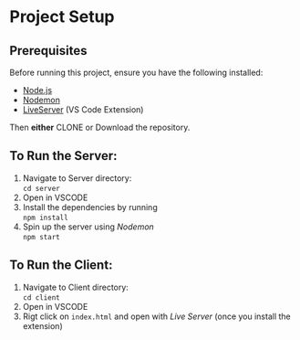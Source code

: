 # Project Setup

## Prerequisites

Before running this project, ensure you have the following installed:

- [Node.js](https://nodejs.org/en/download/current)
- [Nodemon](https://www.npmjs.com/package/nodemon)
- [LiveServer](https://github.com/ritwickdey/vscode-live-server-plus-plus) (VS Code Extension)

Then <strong>either</strong> CLONE or Download the repository. 


## To Run the Server: 

1. Navigate to Server directory: <br>`cd server`
2. Open in VSCODE
3. Install the dependencies by running <br> `npm install`
4. Spin up the server using *Nodemon* <br> `npm start`


## To Run the Client: 

1. Navigate to Client directory: <br>`cd client`
2. Open in VSCODE
3. Rigt click on `index.html` and open with *Live Server* (once you install the extension)

